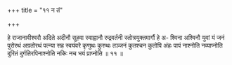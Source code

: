 +++
title = "११ न तं"

+++

हे राजानावीश्वरौ अदिते अदीनौ सुहवा स्वाह्वानौ रुद्रवर्तनी स्तोत्रयुक्तमार्गौ हे अ- श्विना अश्विनौ युवां यं जनं पुरोरथं अग्रतोरथं पत्न्या सह स्वयंवरे कृणुथः कुरुथः तञ्जनं कुतश्चन कुतोपि अंहः पापं नाश्नोति नव्याप्नोति दुरितं दुर्गतिरपिनाश्नोति नकिः नच भयं प्राप्नोति ॥ ११ ॥